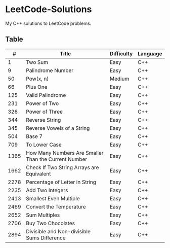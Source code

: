 # LeetCode-Solutions
My C++ solutions to LeetCode problems.

## Table
| #    | Title                                                            | Difficulty | Language |
|------|------------------------------------------------------------------|------------|----------|
| 1    | Two Sum                                                          | Easy       | C++      |
| 9    | Palindrome Number                                                | Easy       | C++      |
| 50   | Pow(x, n)                                                        | Medium     | C++      |
| 66   | Plus One                                                         | Easy       | C++      |
| 125  | Valid Palindrome                                                 | Easy       | C++      |
| 231  | Power of Two                                                     | Easy       | C++      |
| 326  | Power of Three                                                   | Easy       | C++      |
| 344  | Reverse String                                                   | Easy       | C++      |
| 345  | Reverse Vowels of a String                                       | Easy       | C++      |
| 504  | Base 7                                                           | Easy       | C++      |
| 709  | To Lower Case                                                    | Easy       | C++      |
| 1365 | How Many Numbers Are Smaller Than the Current Number             | Easy       | C++      |
| 1662 | Check If Two String Arrays are Equivalent                        | Easy       | C++      |
| 2278 | Percentage of Letter in String                                   | Easy       | C++      |
| 2235 | Add Two Integers                                                 | Easy       | C++      |
| 2413 | Smallest Even Multiple                                           | Easy       | C++      |
| 2469 | Convert the Temperature                                          | Easy       | C++      |
| 2652 | Sum Multiples                                                    | Easy       | C++      |
| 2706 | Buy Two Chocolates                                               | Easy       | C++      |
| 2894 | Divisible and Non-divisible Sums Difference                      | Easy       | C++      |
